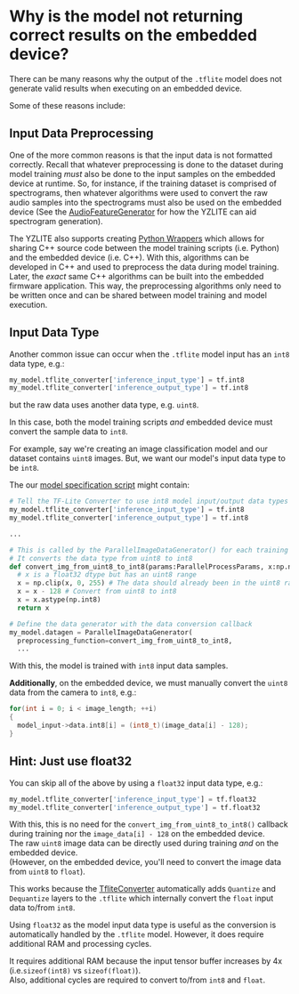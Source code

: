 # Why is the model not returning correct results on the embedded device?

There can be many reasons why the output of the  `.tflite` model does not generate valid results
when executing on an embedded device.

Some of these reasons include:

## Input Data Preprocessing

One of the more common reasons is that the input data is not formatted correctly.
Recall that whatever preprocessing is done to the dataset during model training _must_
also be done to the input samples on the embedded device at runtime. So, for instance,
if the training dataset is comprised of spectrograms, then whatever algorithms were used
to convert the raw audio samples into the spectrograms must also be used on the embedded device
(See the [AudioFeatureGenerator](../audio/audio_feature_generator.md) for how the YZLITE can aid spectrogram generation).

The YZLITE also supports creating [Python Wrappers](../cpp_development/wrappers/index.md) which allows for sharing C++ source code
between the model training scripts (i.e. Python) and the embedded device (i.e. C++). With this, algorithms can
be developed in C++ and used to preprocess the data during model training. Later, the _exact_ same C++ algorithms
can be built into the embedded firmware application. This way, the preprocessing algorithms only need to be written once
and can be shared between model training and model execution.

## Input Data Type

Another common issue can occur when the `.tflite` model input has an `int8` data type, e.g.:

```python
my_model.tflite_converter['inference_input_type'] = tf.int8
my_model.tflite_converter['inference_output_type'] = tf.int8
```

but the raw data uses another data type, e.g. `uint8`.

In this case, both the model training scripts _and_ embedded device must
convert the sample data to `int8`.

For example, say we're creating an image classification model and our dataset contains `uint8` images.
But, we want our model's input data type to be `int8`.

The our [model specification script](../guides/model_specification.md) might contain:

```python
# Tell the TF-Lite Converter to use int8 model input/output data types
my_model.tflite_converter['inference_input_type'] = tf.int8
my_model.tflite_converter['inference_output_type'] = tf.int8

...

# This is called by the ParallelImageDataGenerator() for each training sample
# It converts the data type from uint8 to int8
def convert_img_from_uint8_to_int8(params:ParallelProcessParams, x:np.ndarray) -> np.ndarray:
  # x is a float32 dtype but has an uint8 range
  x = np.clip(x, 0, 255) # The data should already been in the uint8 range, but clip it just to be sure
  x = x - 128 # Convert from uint8 to int8
  x = x.astype(np.int8)
  return x

# Define the data generator with the data conversion callback
my_model.datagen = ParallelImageDataGenerator(
  preprocessing_function=convert_img_from_uint8_to_int8,
  ...
```

With this, the model is trained with `int8` input data samples.

__Additionally__, on the embedded device, we must manually convert
the `uint8` data from the camera to `int8`, e.g.:

```c++
for(int i = 0; i < image_length; ++i)
{
  model_input->data.int8[i] = (int8_t)(image_data[i] - 128);
}
```

## Hint: Just use float32

You can skip all of the above by using a `float32` input data type, e.g.:

```python
my_model.tflite_converter['inference_input_type'] = tf.float32
my_model.tflite_converter['inference_output_type'] = tf.float32
```

With this, this is no need for the `convert_img_from_uint8_to_int8()` callback during training
nor the `image_data[i] - 128` on the embedded device.  
The raw `uint8` image data can be directly used during training _and_ on the embedded device.  
(However, on the embedded device, you'll need to convert the image data from `uint8` to `float`).

This works because the [TfliteConverter](https://www.tensorflow.org/lite/convert) automatically
adds `Quantize` and `Dequantize` layers to the `.tflite` which internally convert the `float` input data to/from `int8`.

Using `float32` as the model input data type is useful as the conversion is automatically handled by the `.tflite` model.
However, it does require additional RAM and processing cycles.

It requires additional RAM because the input tensor buffer increases by 4x (i.e.`sizeof(int8)` vs `sizeof(float)`).  
Also, additional cycles are required to convert to/from `int8` and `float`.
